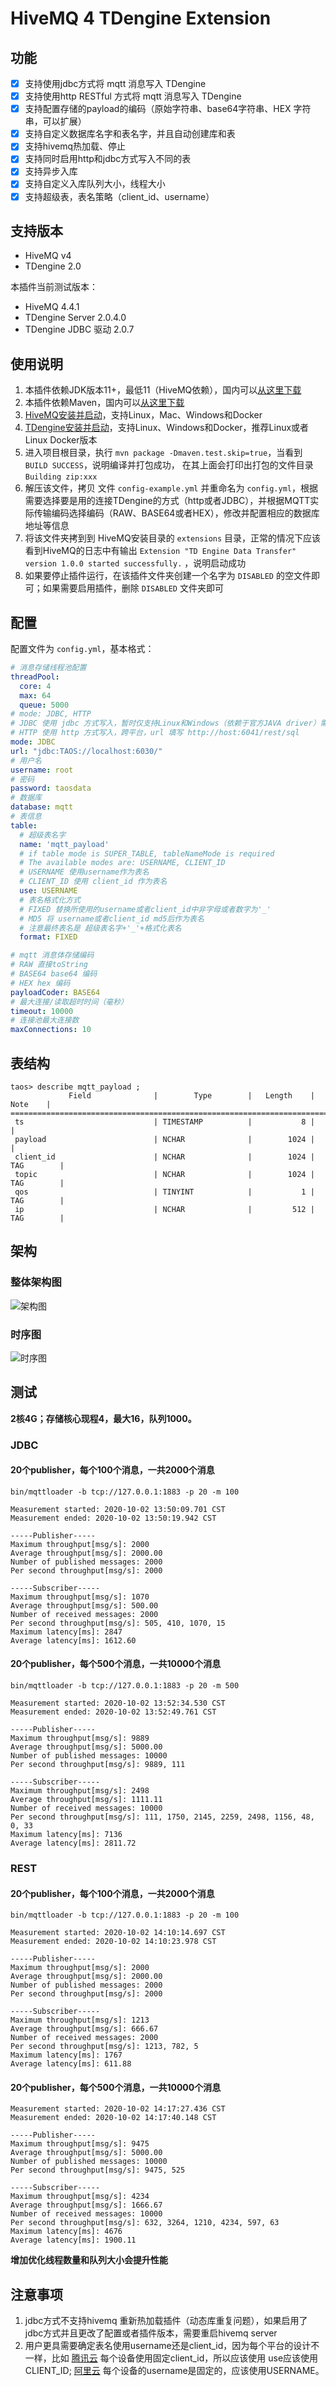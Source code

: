 # HiveMQ 4 TDengine Extension

## 功能
  
- [x] 支持使用jdbc方式将 mqtt 消息写入 TDengine
- [x] 支持使用http RESTful 方式将 mqtt 消息写入 TDengine
- [x] 支持配置存储的payload的编码（原始字符串、base64字符串、HEX 字符串，可以扩展）
- [x] 支持自定义数据库名字和表名字，并且自动创建库和表
- [x] 支持hivemq热加载、停止
- [x] 支持同时启用http和jdbc方式写入不同的表
- [x] 支持异步入库
- [x] 支持自定义入库队列大小，线程大小
- [x] 支持超级表，表名策略（client_id、username）

## 支持版本

- HiveMQ v4
- TDengine 2.0

本插件当前测试版本：

- HiveMQ 4.4.1
- TDengine Server 2.0.4.0
- TDengine JDBC 驱动 2.0.7

## 使用说明

1. 本插件依赖JDK版本11+，最低11（HiveMQ依赖），国内可以[从这里下载](https://www.injdk.cn/)
1. 本插件依赖Maven，国内可以[从这里下载](https://mirrors.huaweicloud.com/apache/maven/maven-3/3.6.3/binaries/)
1. [HiveMQ安装并启动](https://www.hivemq.com/docs/hivemq/4.3/user-guide/install-hivemq.html)，支持Linux，Mac、Windows和Docker
1. [TDengine安装并启动](https://www.taosdata.com/cn/getting-started/)，支持Linux、Windows和Docker，推荐Linux或者Linux Docker版本 
1. 进入项目根目录，执行 `mvn package -Dmaven.test.skip=true`，当看到 `BUILD SUCCESS`，说明编译并打包成功， 在其上面会打印出打包的文件目录 `Building zip:xxx`
1. 解压该文件，拷贝 文件 `config-example.yml` 并重命名为 `config.yml`，根据需要选择要是用的连接TDengine的方式（http或者JDBC），并根据MQTT实际传输编码选择编码（RAW、BASE64或者HEX），修改并配置相应的数据库地址等信息
1. 将该文件夹拷到到 HiveMQ安装目录的 `extensions` 目录，正常的情况下应该看到HiveMQ的日志中有输出 `Extension "TD Engine Data Transfer" version 1.0.0 started successfully.` ，说明启动成功
1. 如果要停止插件运行，在该插件文件夹创建一个名字为 `DISABLED` 的空文件即可；如果需要启用插件，删除 `DISABLED` 文件夹即可

## 配置

配置文件为 `config.yml`，基本格式：

```yaml
# 消息存储线程池配置
threadPool:
  core: 4
  max: 64
  queue: 5000
# mode: JDBC, HTTP
# JDBC 使用 jdbc 方式写入，暂时仅支持Linux和Windows（依赖于官方JAVA driver）需要注意使用的本地库文件版本，url填写 "jdbc:TAOS://host:6030/"
# HTTP 使用 http 方式写入，跨平台，url 填写 http://host:6041/rest/sql
mode: JDBC
url: "jdbc:TAOS://localhost:6030/"
# 用户名
username: root
# 密码
password: taosdata
# 数据库
database: mqtt
# 表信息
table:
  # 超级表名字
  name: 'mqtt_payload'
  # if table mode is SUPER_TABLE, tableNameMode is required
  # The available modes are: USERNAME, CLIENT_ID
  # USERNAME 使用username作为表名
  # CLIENT_ID 使用 client_id 作为表名
  use: USERNAME
  # 表名格式化方式
  # FIXED 替换所使用的username或者client_id中非字母或者数字为'_'
  # MD5 将 username或者client_id md5后作为表名
  # 注意最终表名是 超级表名字+'_'+格式化表名
  format: FIXED

# mqtt 消息体存储编码
# RAW 直接toString
# BASE64 base64 编码
# HEX hex 编码
payloadCoder: BASE64
# 最大连接/读取超时时间（毫秒）
timeout: 10000
# 连接池最大连接数
maxConnections: 10
```

## 表结构

```
taos> describe mqtt_payload ;
             Field              |        Type        |   Length    |    Note    |
=================================================================================
 ts                             | TIMESTAMP          |           8 |            |
 payload                        | NCHAR              |        1024 |            |
 client_id                      | NCHAR              |        1024 | TAG        |
 topic                          | NCHAR              |        1024 | TAG        |
 qos                            | TINYINT            |           1 | TAG        |
 ip                             | NCHAR              |         512 | TAG        |
```

## 架构

### 整体架构图 

![架构图](https://public-links.todu.top/hivemq-tdengine-extension.jpg?imageMogr2/thumbnail/!100p)

### 时序图

![时序图](https://public-links.todu.top/hivemq-tdengine-extension-seq.jpg?imageMogr2/thumbnail/!100p)

## 测试

**2核4G；存储核心现程4，最大16，队列1000。**

### JDBC

#### 20个publisher，每个100个消息，一共2000个消息

`bin/mqttloader -b tcp://127.0.0.1:1883 -p 20 -m 100`

```
Measurement started: 2020-10-02 13:50:09.701 CST
Measurement ended: 2020-10-02 13:50:19.942 CST

-----Publisher-----
Maximum throughput[msg/s]: 2000
Average throughput[msg/s]: 2000.00
Number of published messages: 2000
Per second throughput[msg/s]: 2000

-----Subscriber-----
Maximum throughput[msg/s]: 1070
Average throughput[msg/s]: 500.00
Number of received messages: 2000
Per second throughput[msg/s]: 505, 410, 1070, 15
Maximum latency[ms]: 2847
Average latency[ms]: 1612.60
```

#### 20个publisher，每个500个消息，一共10000个消息

`bin/mqttloader -b tcp://127.0.0.1:1883 -p 20 -m 500`

```
Measurement started: 2020-10-02 13:52:34.530 CST
Measurement ended: 2020-10-02 13:52:49.761 CST

-----Publisher-----
Maximum throughput[msg/s]: 9889
Average throughput[msg/s]: 5000.00
Number of published messages: 10000
Per second throughput[msg/s]: 9889, 111

-----Subscriber-----
Maximum throughput[msg/s]: 2498
Average throughput[msg/s]: 1111.11
Number of received messages: 10000
Per second throughput[msg/s]: 111, 1750, 2145, 2259, 2498, 1156, 48, 0, 33
Maximum latency[ms]: 7136
Average latency[ms]: 2811.72
```

### REST

#### 20个publisher，每个100个消息，一共2000个消息

`bin/mqttloader -b tcp://127.0.0.1:1883 -p 20 -m 100`

```
Measurement started: 2020-10-02 14:10:14.697 CST
Measurement ended: 2020-10-02 14:10:23.978 CST

-----Publisher-----
Maximum throughput[msg/s]: 2000
Average throughput[msg/s]: 2000.00
Number of published messages: 2000
Per second throughput[msg/s]: 2000

-----Subscriber-----
Maximum throughput[msg/s]: 1213
Average throughput[msg/s]: 666.67
Number of received messages: 2000
Per second throughput[msg/s]: 1213, 782, 5
Maximum latency[ms]: 1767
Average latency[ms]: 611.88
```

#### 20个publisher，每个500个消息，一共10000个消息

```
Measurement started: 2020-10-02 14:17:27.436 CST
Measurement ended: 2020-10-02 14:17:40.148 CST

-----Publisher-----
Maximum throughput[msg/s]: 9475
Average throughput[msg/s]: 5000.00
Number of published messages: 10000
Per second throughput[msg/s]: 9475, 525

-----Subscriber-----
Maximum throughput[msg/s]: 4234
Average throughput[msg/s]: 1666.67
Number of received messages: 10000
Per second throughput[msg/s]: 632, 3264, 1210, 4234, 597, 63
Maximum latency[ms]: 4676
Average latency[ms]: 1900.11
```

**增加优化线程数量和队列大小会提升性能**

## 注意事项

1. jdbc方式不支持hivemq 重新热加载插件（动态库重复问题），如果启用了jdbc方式并且更改了配置或者插件版本，需要重启hivemq server
1. 用户更具需要确定表名使用username还是client_id，因为每个平台的设计不一样，比如 [腾讯云](https://cloud.tencent.com/document/product/634/32546#mqtt-.E5.8D.8F.E8.AE.AE.E8.AF.B4.E6.98.8E) 每个设备使用固定client_id，所以应该使用 use应该使用CLIENT_ID; [阿里云](https://help.aliyun.com/document_detail/73742.html?spm=a2c4g.11186623.6.599.5c131424m9mbpK#title-s5l-k39-qti) 每个设备的username是固定的，应该使用USERNAME。
